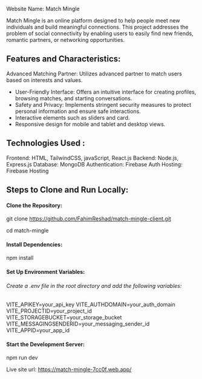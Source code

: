 Website Name: Match Mingle

Match Mingle is an online platform designed to help people meet new individuals and build meaningful connections. This project addresses the problem of social connectivity by enabling users to easily find new friends, romantic partners, or networking opportunities.

## Features and Characteristics:
Advanced Matching Partner: Utilizes advanced partner to match users based on interests and values.
- User-Friendly Interface: Offers an intuitive interface for creating profiles, browsing matches, and starting conversations.
- Safety and Privacy: Implements stringent security measures to protect personal information and ensure safe interactions.
- Interactive elements such as sliders and card.
- Responsive design for mobile and tablet and desktop views.

## Technologies Used :
Frontend: HTML, TailwindCSS, javaScript, React.js
Backend: Node.js, Express.js
Database: MongoDB
Authentication: Firebase Auth
Hosting: Firebase Hosting

## Steps to Clone and Run Locally: 
#### Clone the Repository:
git clone https://github.com/FahimReshad/match-mingle-client.git

cd match-mingle

#### Install Dependencies:
npm install

#### Set Up Environment Variables:
###### Create a .env file in the root directory and add the following variables:
VITE_APIKEY=your_api_key
VITE_AUTHDOMAIN=your_auth_domain
VITE_PROJECTID=your_project_id
VITE_STORAGEBUCKET=your_storage_bucket
VITE_MESSAGINGSENDERID=your_messaging_sender_id
VITE_APPID=your_app_id
#### Start the Development Server:
npm run dev

Live site url:
https://match-mingle-7cc0f.web.app/
